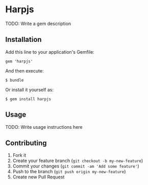 # Harpjs

TODO: Write a gem description

## Installation

Add this line to your application's Gemfile:

    gem 'harpjs'

And then execute:

    $ bundle

Or install it yourself as:

    $ gem install harpjs

## Usage

TODO: Write usage instructions here

## Contributing

1. Fork it
2. Create your feature branch (`git checkout -b my-new-feature`)
3. Commit your changes (`git commit -am 'Add some feature'`)
4. Push to the branch (`git push origin my-new-feature`)
5. Create new Pull Request
